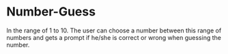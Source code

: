 # Number-Guess
In the range of 1 to 10. The user can choose a number between this range of numbers and gets a prompt if he/she is correct or wrong when guessing the number.
